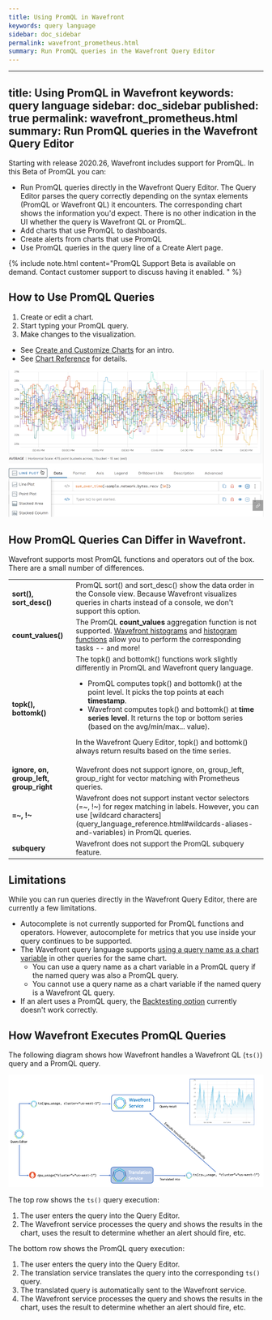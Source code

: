 ```yaml
---
title: Using PromQL in Wavefront
keywords: query language
sidebar: doc_sidebar
permalink: wavefront_prometheus.html
summary: Run PromQL queries in the Wavefront Query Editor
---
```


---
title: Using PromQL in Wavefront
keywords: query language
sidebar: doc_sidebar
published: true
permalink: wavefront_prometheus.html
summary: Run PromQL queries in the Wavefront Query Editor
---

Starting with release 2020.26, Wavefront includes support for PromQL. In this Beta of PromQL you can:
* Run PromQL queries directly in the Wavefront Query Editor.
  The Query Editor parses the query correctly depending on the syntax elements (PromQL or Wavefront QL) it encounters. The corresponding chart shows the information you'd expect. There is no other indication in the UI whether the query is Wavefront QL or PromQL.
* Add charts that use PromQL to dashboards.
* Create alerts from charts that use PromQL
* Use PromQL queries in the query line of a Create Alert page.

{% include note.html content="PromQL Support Beta is available on demand. Contact customer support to discuss having it enabled. " %}

## How to Use PromQL Queries

1. Create or edit a chart.
2. Start typing your PromQL query.
3. Make changes to the visualization.
  * See [Create and Customize Charts](ui_charts.html) for an intro.
  * See [Chart Reference](ui_chart_reference.html) for details.


![Prometheus query](images/prometheus_sample.png)

## How PromQL Queries Can Differ in Wavefront.

Wavefront supports most PromQL functions and operators out of the box. There are a small number of differences.

<table style="width: 100%;">
<tbody>
<tr>
<td width="25%"><strong>sort(), sort_desc()</strong>
</td>
<td width="75%">PromQL sort() and  sort_desc() show the data order in the Console view. Because Wavefront visualizes queries in charts instead of a console, we don't support this option.
</td></tr>
<tr>
<td width="25%"><strong>count_values()</strong>
</td>
<td width="75%">The PromQL <strong>count_values</strong> aggregation function is not supported. <a href="proxies_histograms.html">Wavefront histograms</a> and <a href="query_language_reference.html#histogram-functions">histogram functions</a> allow you to perform the corresponding tasks -- and more!
</td></tr>
<tr>
<td width="25%"><strong>topk(), bottomk()</strong>
</td>
<td width="75%">The topk() and bottomk() functions work slightly differently in PromQL and Wavefront query language.
<ul>
<li>PromQL computes topk() and bottomk() at the point level. It picks the top points at each <strong>timestamp</strong>.</li>
<li>Wavefront computes topk() and bottomk() at <strong>time series level</strong>. It returns the top or bottom series (based on the avg/min/max... value). </li>
</ul>
<p>In the Wavefront Query Editor, topk() and bottomk() always return results based on the time series. </p>
</td></tr>
<tr>
<td width="25%"><strong>ignore, on, group_left, group_right</strong>
</td>
<td width="75%">Wavefront does not support ignore, on, group_left, group_right for vector matching with Prometheus queries.
</td></tr>
<tr>
<td><strong>=~, !~</strong>
</td>
<td markdown="span">Wavefront does not support instant vector selectors (=~, !~) for regex matching in labels. However, you can use [wildcard characters](query_language_reference.html#wildcards-aliases-and-variables) in PromQL queries.
</td></tr>
<tr>
<td><strong>subquery</strong>
</td>
<td>Wavefront does not support the PromQL subquery feature.
</td></tr>
</tbody>
</table>

## Limitations

While you can run queries directly in the Wavefront Query Editor, there are currently a few limitations.

* Autocomplete is not currently supported for PromQL functions and operators. However, autocomplete for metrics that you use inside your query continues to be supported.
* The Wavefront query language supports [using a query name as a chart variable](query_editor.html#use-chart-variables) in other queries for the same chart.
  - You can use a query name as a chart variable in a PromQL query if the named query was also a PromQL query.
  - You cannot use a query name as a chart variable if the named query is a Wavefront QL query.
* If an alert uses a PromQL query, the [Backtesting option](alerts_manage.html#backtesting) currently doesn't work correctly.

## How Wavefront Executes PromQL Queries

The following diagram shows how Wavefront handles a Wavefront QL (`ts()`) query and a PromQL query.

![Image showing TS and PromQL execution paths, explained in text](images/ts_and_promql.png)

The top row shows the `ts()` query execution:

1. The user enters the query into the Query Editor.
2. The Wavefront service processes the query and shows the results in the chart, uses the result to determine whether an alert should fire, etc.

The bottom row shows the PromQL query execution:
1. The user enters the query into the Query Editor.
2. The translation service translates the query into the corresponding `ts()` query.
3. The translated query is automatically sent to the Wavefront service.
4. The Wavefront service processes the query and shows the results in the chart, uses the result to determine whether an alert should fire, etc.
